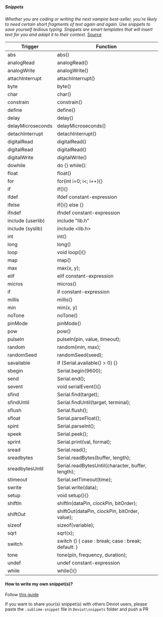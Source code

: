##### Snippets

*Whether you are coding or writing the next vampire best-seller, you’re likely to need certain short fragments of text again and again. Use snippets to save yourself tedious typing. Snippets are smart templates that will insert text for you and adapt it to their context.* [Source](http://sublimetext.info/docs/en/extensibility/snippets.html)

| Trigger | Function |
|---------|----------|
|abs| abs()|
|analogRead|analogRead()|
|analogWrite|analogWrite()|
|attachInterrupt|attachInterrupt()|
|byte|byte()|
|char|char()|
|constrain|constrain()|
|define|define()|
|delay|delay()|
|delayMicroseconds|delayMicroseconds()|
|detachInterrupt|detachInterrupt()|
|digitalRead|digitalRead()|
|digitalRead|digitalRead()|
|digitalWrite|digitalWrite()|
|dowhile|do {} while():
|float|float()|
|for|for(int i=0; i<; i++){}|
|if|if(){}|
|ifdef|ifdef constant-expression|
|ifelse|if(){} else {}|
|ifndef|ifndef constant-expression|
|include (userlib)|include "lib.h"|
|include (syslib)|include <lib.h>|
|int|int()|
|long|long()|
|loop|void loop(){}|
|map|map()|
|max|max(x, y);|
|elif|elif constant-expression|
|micros|micros()|
|if|if constant-expression|
|millis|millis()|
|min|min(x, y)|
|noTone|noTone()|
|pinMode|pinMode()|
|pow|pow()|
|pulseIn|pulseIn(pin, value, timeout);|
|random|random(min, max);|
|randomSeed|randomSeed(seed);|
|savailable|if (Serial.available() > 0) {}|
|sbegin|Serial.begin(9600);|
|send|Serial.end();|
|sevent|void serialEvent(){}|
|sfind|Serial.find(target);|
|sfindUntil|Serial.findUntil(target, terminal);|
|sflush|Serial.flush();|
|sfloat|Serial.parseFloat();|
|spint|Serial.parseInt();|
|speek|Serial.peek();|
|sprint|Serial.print(val, format);|
|sread|Serial.read();|
|sreadbytes|Serial.readBytes(buffer, length);|
|sreadbytesUntil|Serial.readBytesUntil(character, buffer, length);|
|stimeout|Serial.setTimeout(time);|
|swrite|Serial.write(data);|
|setup|void setup(){}|
|shiftIn|shiftIn(dataPin, clockPin, bitOrder);|
|shiftOut|shiftOut(dataPin, clockPin, bitOrder, value);|
|sizeof|sizeof(variable);|
|sqrt|sqrt(x);|
|switch|switch () { case : break; case : break; default: }|
|tone|tone(pin, frequency, duration);|
|undef|undef constant-expression|
|while|while(){}|

#### How to write my own snippet(s)?

Follow [this guide ](http://sublimetext.info/docs/en/extensibility/snippets.html)

If you want to share your(s) snippet(s) with others Deviot users, please paste the `.sublime-snippet` file in `Deviot\snippets` folder and push a PR